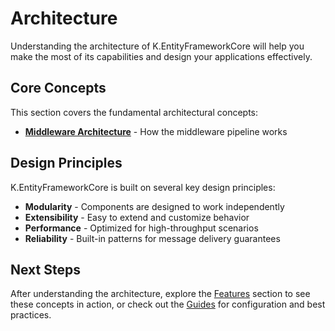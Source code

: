 # Architecture

Understanding the architecture of K.EntityFrameworkCore will help you make the most of its capabilities and design your applications effectively.

## Core Concepts

This section covers the fundamental architectural concepts:

- **[Middleware Architecture](middleware-architecture.md)** - How the middleware pipeline works
 
## Design Principles

K.EntityFrameworkCore is built on several key design principles:

- **Modularity** - Components are designed to work independently
- **Extensibility** - Easy to extend and customize behavior
- **Performance** - Optimized for high-throughput scenarios
- **Reliability** - Built-in patterns for message delivery guarantees

## Next Steps

After understanding the architecture, explore the [Features](../features/index.md) section to see these concepts in action, or check out the [Guides](../guides/index.md) for configuration and best practices.
